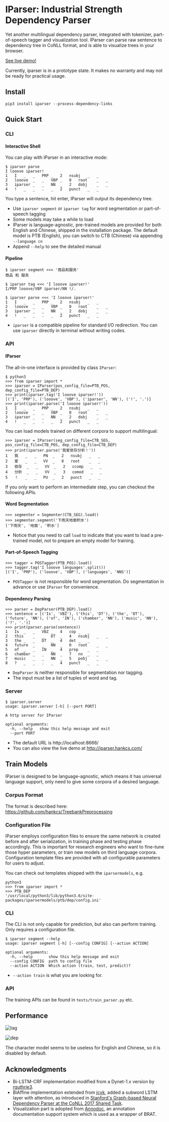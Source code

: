 # IParser: Industrial Strength Dependency Parser

Yet another multilingual dependency parser, integrated with tokenizer, part-of-speech tagger and visualization tool. IParser can parse raw sentence to dependency tree in CoNLL format, and is able to visualize trees in your browser. 

[See live demo!](http://iparser.hankcs.com/)

Currently, iparser is in a prototype state. It makes no warranty and may not be ready for practical usage.

## Install

```
pip3 install iparser --process-dependency-links
```

## Quick Start

### CLI

#### Interactive Shell

You can play with IParser in an interactive mode:

```
$ iparser parse
I looove iparser!
1	I	_	_	PRP	_	2	nsubj	_	_
2	looove	_	_	VBP	_	0	root	_	_
3	iparser	_	_	NN	_	2	dobj	_	_
4	!	_	_	.	_	2	punct	_	_
```
You type a sentence, hit enter, IParser will output its dependency tree.

- Use `iparser segment` or `iparser tag` for word segmentation or part-of-speech tagging
- Some models may take a while to load
- IParser is language-agnostic, pre-trained models are provided for both English and Chinese, shipped in the installation package. The default model is PTB (English), you can switch to CTB (Chinese) via appending `--language cn`
- Append `--help` to see the detailed manual

#### Pipeline

```
$ iparser segment <<< '商品和服务'        
商品 和 服务

$ iparser tag <<< 'I looove iparser!'   
I/PRP looove/VBP iparser/NN !/.

$ iparser parse <<< 'I looove iparser!' 
1	I	_	_	PRP	_	2	nsubj	_	_
2	looove	_	_	VBP	_	0	root	_	_
3	iparser	_	_	NN	_	2	dobj	_	_
4	!	_	_	.	_	2	punct	_	_
```

- `iparser` is a compatible pipeline for standard I/O redirection. You can use `iparser` directly in terminal without writing codes.

### API

#### IParser

The all-in-one interface is provided by class `IParser`:

```
$ python3
>>> from iparser import *
>>> iparser = IParser(pos_config_file=PTB_POS, dep_config_file=PTB_DEP)
>>> print(iparser.tag('I looove iparser!'))
[('I', 'PRP'), ('looove', 'VBP'), ('iparser', 'NN'), ('!', '.')]
>>> print(iparser.parse('I looove iparser!'))
1	I	_	_	PRP	_	2	nsubj	_	_
2	looove	_	_	VBP	_	0	root	_	_
3	iparser	_	_	NN	_	2	dobj	_	_
4	!	_	_	.	_	2	punct	_	_
```

You can load models trained on different corpora to support multilingual:

```
>>> iparser = IParser(seg_config_file=CTB_SEG, pos_config_file=CTB_POS, dep_config_file=CTB_DEP)
>>> print(iparser.parse('我爱依存分析！'))
1	我	_	_	PN	_	2	nsubj	_	_
2	爱	_	_	VV	_	0	root	_	_
3	依存	_	_	VV	_	2	ccomp	_	_
4	分析	_	_	VV	_	3	comod	_	_
5	！	_	_	PU	_	2	punct	_	_
```

If you only want to perform an intermediate step, you can checkout the following APIs.

#### Word Segmentation

```
>>> segmenter = Segmenter(CTB_SEG).load()
>>> segmenter.segment('下雨天地面积水')
['下雨天', '地面', '积水']
```

- Notice that you need to call `load` to indicate that you want to load a pre-trained model, not to prepare an empty model for training.

#### Part-of-Speech Tagging

```
>>> tagger = POSTagger(PTB_POS).load()
>>> tagger.tag('I looove languages'.split())
[('I', 'PRP'), ('looove', 'VBP'), ('languages', 'NNS')]
```

- `POSTagger` is not responsible for word segmentation. Do segmentation in advance or use `IParser` for convenience.

#### Dependency Parsing

```
>>> parser = DepParser(PTB_DEP).load()
>>> sentence = [('Is', 'VBZ'), ('this', 'DT'), ('the', 'DT'), ('future', 'NN'), ('of', 'IN'), ('chamber', 'NN'), ('music', 'NN'), ('?', '.')]
>>> print(parser.parse(sentence))
1	Is	_	_	VBZ	_	4	cop	_	_
2	this	_	_	DT	_	4	nsubj	_	_
3	the	_	_	DT	_	4	det	_	_
4	future	_	_	NN	_	0	root	_	_
5	of	_	_	IN	_	4	prep	_	_
6	chamber	_	_	NN	_	7	nn	_	_
7	music	_	_	NN	_	5	pobj	_	_
8	?	_	_	.	_	4	punct	_	_
```

- `DepParser` is neither responsible for segmentation nor tagging. 
- The input must be a list of tuples of word and tag.

### Server

```
$ iparser.server
usage: iparser.server [-h] [--port PORT]

A http server for IParser

optional arguments:
  -h, --help   show this help message and exit
  --port PORT
```

- The default URL is http://localhost:8666/
- You can also view the live demo at http://iparser.hankcs.com/


## Train Models

IParser is designed to be language-agnostic, which means it has universal language support, only need to give some corpora of a desired language. 

### Corpus Format

The format is described here: https://github.com/hankcs/TreebankPreprocessing

### Configuration File

IParser employs configuration files to ensure the same network is created before and after serialization, in training phase and testing phase accordingly. This is important for research engineers who want to fine-tune those hyper parameters, or train new models on third language corpora. Configuration template files are provided with all configurable parameters for users to adjust. 

You can check out templates shipped with the `iparsermodels`, e.g.

```
python3
>>> from iparser import *
>>> PTB_DEP
'/usr/local/python3/lib/python3.6/site-packages/iparsermodels/ptb/dep/config.ini'
```

### CLI

The CLI is not only capable for prediction, but also can perform training. Only requires a configuration file.

```
$ iparser segment --help
usage: iparser segment [-h] [--config CONFIG] [--action ACTION]

optional arguments:
  -h, --help       show this help message and exit
  --config CONFIG  path to config file
  --action ACTION  Which action (train, test, predict)?
```

- `--action train` is what you are looking for.

### API

The training APIs can be found in `tests/train_parser.py` etc.

## Performance

![tag](http://wx1.sinaimg.cn/large/006Fmjmcly1fpgvl4ijsoj31kw07zgn9.jpg)

![dep](http://wx3.sinaimg.cn/large/006Fmjmcly1fpgvlqpigpj31kw0bmjtt.jpg)

The character model seems to be useless for English and Chinese, so it is disabled by default.

## Acknowledgments

- Bi-LSTM-CRF implementation modified from a Dynet-1.x version by [rguthrie3](https://github.com/rguthrie3/BiLSTM-CRF).
- BiAffine implementation extended from [jcyk](https://github.com/jcyk/Dynet-Biaffine-dependency-parser), added a subword LSTM layer with attention, as introduced in [Stanford's Graph-based Neural Dependency Parser at the CoNLL 2017 Shared Task](https://web.stanford.edu/~tdozat/files/TDozat-CoNLL2017-Paper.pdf).
- Visualization part is adopted from [Annodoc](https://github.com/spyysalo/annodoc), an annotation documentation support system which is used as a wrapper of BRAT.


